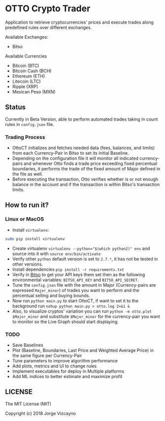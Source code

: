 # OTTO Crypto Trader

Application to retrieve cryptocurrencies' prices and execute trades along predefined rules over different exchanges.

Available Exchanges:

- Bitso

Available Currencies

- Bitcoin (BTC)
- Bitcoin Cash (BCH)
- Ethereum (ETH)
- Litecoin (LTC)
- Ripple (XRP)
- Mexican Peso (MXN)


## Status

Currently in Beta Version, able to perform automated trades taking in count rules in `config.json` file.

### Trading Process

- OttoCT initializes and fetches needed data (fees, balances, and limits) from each Currency-Pair in Bitso to set its initial Baseline.
- Depending on the configuration file it will monitor all indicated currency-pairs and whenever Otto finds a trade price exceeding fixed percentual boundaries, it performs the trade of the fixed amount of Major defined in the file as well.
- Before executing the transaction, Otto verifies whether is or not enough balance in the account and if the transaction is within Bitso's transaction limits.

## How to run it?

### Linux or MacOS

- Install `virtualenv`:

```bash
sudo pip install virtualenv
```

- Create virtualenv `virtualenv --python="$(which python2)" env` and source into it with `source env/bin/activate`
- Verify other `python` default version is set to `2.7.*`, it has not be tested in other versions.
- Install dependencies `pip install -r requirements.txt`
- Verify in [Bitso](https://bitso.com/developers) to get your API keys them set then as the following environmental variables: `BITSO_API_KEY` and `BITSO_API_SECRET`.
- Tune the `config.json` file with the amount in Major (Currency-pairs are expressed `Major_minor`) of trades you want to perform and the percentual selling and buying bounds.
- Now run `python main.py` to start OttoCT, if want to set it to the background run `nohup python main.py > otto.log 2>&1 &`
- Also, to visualize cryptos' variation you can run `python -m otto.plot $Major_minor` and substitute `$Major_minor` for the currency-pair you want to monitor so the Live Graph should start displaying.


### TODO

- Save Baselines
- Plot (Baseline, Boundaries, Last Price and Weighted Average Price) in the same figure per Currency-Pair
- Tune parameters to improve algorithm performance
- Add plots, metrics and UI to change rules
- Implement executables for deploy in Multiple platforms
- Add ML indices to better estimate and maximize profit

## LICENSE

The MIT License (MIT)

Copyright (c) 2018 Jorge Vizcayno
